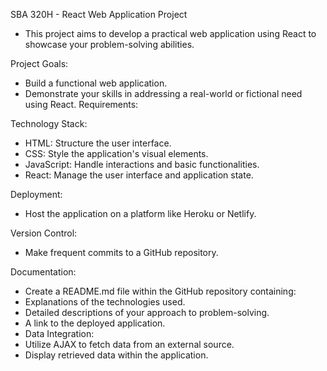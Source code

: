 SBA 320H - React Web Application Project
- This project aims to develop a practical web application using React to showcase your problem-solving abilities.

Project Goals:

- Build a functional web application.
- Demonstrate your skills in addressing a real-world or fictional need using React.
Requirements:

Technology Stack:
- HTML: Structure the user interface.
- CSS: Style the application's visual elements.
- JavaScript: Handle interactions and basic functionalities.
- React: Manage the user interface and application state.

Deployment:
- Host the application on a platform like Heroku or Netlify.

Version Control:
- Make frequent commits to a GitHub repository.

Documentation:
- Create a README.md file within the GitHub repository containing:
- Explanations of the technologies used.
- Detailed descriptions of your approach to problem-solving.
- A link to the deployed application.
- Data Integration:
- Utilize AJAX to fetch data from an external source.
- Display retrieved data within the application.
